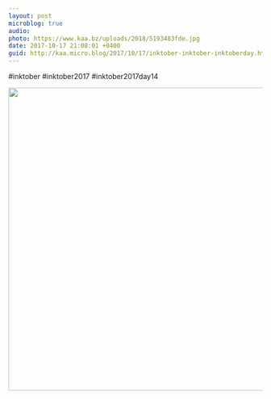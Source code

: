 ```yaml
---
layout: post
microblog: true
audio: 
photo: https://www.kaa.bz/uploads/2018/5193483fde.jpg
date: 2017-10-17 21:08:01 +0400
guid: http://kaa.micro.blog/2017/10/17/inktober-inktober-inktoberday.html
---
```

#inktober #inktober2017 #inktober2017day14

<img src="https://www.kaa.bz/uploads/2018/5193483fde.jpg" width="600" height="600" />
